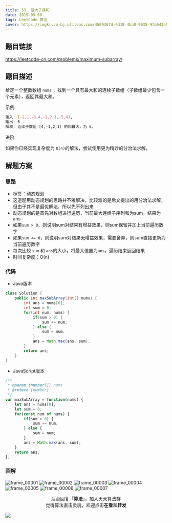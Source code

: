 ```yaml
---
title: 53. 最大子序和
date: 2019-05-06
tags: LeetCode 算法
cover: https://imgkr.cn-bj.ufileos.com/4509367d-6d10-4ba0-9035-9fb643e835a4.png
---
```


## 题目链接

https://leetcode-cn.com/problems/maximum-subarray/

## 题目描述

给定一个整数数组 `nums` ，找到一个具有最大和的连续子数组（子数组最少包含一个元素），返回其最大和。

示例:

```bash
输入: [-2,1,-3,4,-1,2,1,-5,4],
输出: 6
解释: 连续子数组 [4,-1,2,1] 的和最大，为 6。
```

进阶:

如果你已经实现复杂度为 `O(n)`的解法，尝试使用更为精妙的分治法求解。


## 解题方案

### 思路

- 标签：动态规划
- 这道题用动态规划的思路并不难解决，比较难的是后文提出的用分治法求解，但由于其不是最优解法，所以先不列出来
- 动态规划的是首先对数组进行遍历，当前最大连续子序列和为sum，结果为ans
- 如果`sum > 0`，则说明sum对结果有增益效果，则sum保留并加上当前遍历数字
- 如果`sum <= 0`，则说明sum对结果无增益效果，需要舍弃，则sum直接更新为当前遍历数字
- 每次比较 `sum` 和 `ans`的大小，将最大值置为`ans`，遍历结束返回结果
- 时间复杂度：O(n)

### 代码

- Java版本

```java
class Solution {
    public int maxSubArray(int[] nums) {
        int ans = nums[0];
        int sum = 0;
        for(int num: nums) {
            if(sum > 0) {
                sum += num;
            } else {
                sum = num;
            }
            ans = Math.max(ans, sum);
        }
        return ans;
    }
}
```

- JavaScript版本

```javascript
/**
 * @param {number[]} nums
 * @return {number}
 */
var maxSubArray = function(nums) {
    let ans = nums[0];
    let sum = 0;
    for(const num of nums) {
        if(sum > 0) {
            sum += num;
        } else {
            sum = num;
        }
        ans = Math.max(ans, sum);
    }
    return ans;
};
```

### 画解

![frame_00001](https://imgkr.cn-bj.ufileos.com/46b7817f-5b89-4b6a-9404-27c23b6e7f80.png)
![frame_00002](https://imgkr.cn-bj.ufileos.com/e8e8825c-3ea6-4523-991d-6064cbdad9b3.png)
![frame_00003](https://imgkr.cn-bj.ufileos.com/eb3d2192-ef89-4104-ba67-105faa2a0ed7.png)
![frame_00004](https://imgkr.cn-bj.ufileos.com/dc7df9c4-c4a7-4fc7-9a5e-e40d5a2ef7f8.png)
![frame_00005](https://imgkr.cn-bj.ufileos.com/89d4b880-3725-4819-9960-2cd5fe13d8ea.png)
![frame_00006](https://imgkr.cn-bj.ufileos.com/42c2eaa7-c5fc-40e2-8fff-79862a897aaf.png)
![frame_00007](https://imgkr.cn-bj.ufileos.com/4509367d-6d10-4ba0-9035-9fb643e835a4.png)


<span style="display:block;text-align:center;">后台回复「<strong>算法</strong>」，加入天天算法群</span>
<span style="display:block;text-align:center;">觉得算法直击灵魂，欢迎点击<strong>在看</strong>和<strong>转发</strong></span>

![](https://imgkr.cn-bj.ufileos.com/f3e6917b-991c-4ef5-a29a-bb5d9af1273a.gif)